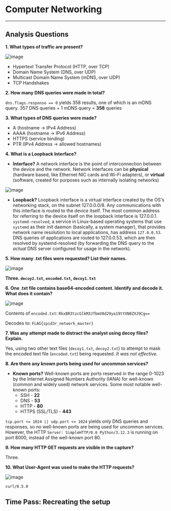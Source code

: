 # Computer Networking

***

## Analysis Questions

**1. What types of traffic are present?**

![image](https://github.com/user-attachments/assets/56791775-e9ca-4a18-b045-dcff3a08e7d5)

- Hypertext Transfer Protocol (HTTP, over TCP)
- Domain Name System (DNS, over UDP)
- Multicast Domain Name System (mDNS, over UDP)
- TCP Handshakes

**2. How many DNS queries were made in total?**

`dns.flags.response == 0` yields 358 results, one of which is an mDNS query.
357 DNS queries + 1 mDNS query = **358** queries

**3. What types of DNS queries were made?**

- A (hostname -> IPv4 Address)
- AAAA (hostname -> IPv6 Address)
- HTTPS (service binding)
- PTR (IPv4 Address -> allowed hostnames)

**4. What is a Loopback Interface?**

- **Interface?** A network interface is the point of interconnection between the device and the network. Network interfaces can be **physical** (hardware based, like Ethernet NIC cards and Wi-Fi adapters), or **virtual** (software, created for purposes such as internally isolating networks)

![image](https://github.com/user-attachments/assets/8d31f456-9887-4091-a1e0-c074b1feb26a)

- **Loopback?** Loopback interface is a virtual interface created by the OS's networking stack, on the subnet 127.0.0.0/8. Any communications with this interface is routed to the device itself. The most common address for referring to the device itself on the loopback interface is 127.0.0.1. `systemd-resolved`, a service in Linux-based operating systems that use `systemd` as their init daemon (basically, a system manager), that provides network name resolution to local applications, has address `127.0.0.53`. DNS queries of applications are routed to 127.0.0.53, which are then resolved by systemd-resolved (by forwarding the DNS query to the *actual* DNS server configured for usage in the network).

**5. How many .txt files were requested? List their names.**

![image](https://github.com/user-attachments/assets/c6e7cb32-364a-428b-b6fb-7fe86af4df1c)

**Three. `decoy2.txt`, `encoded.txt`, `decoy1.txt`**

**6. One .txt file contains base64-encoded content. Identify and decode it. What does it contain?**

![image](https://github.com/user-attachments/assets/22261c04-a01f-47ae-a15f-0207196cd694)

Contents of `encoded.txt`: `RkxBR3tzcGlkM3JfbmV0d29ya19tYXN0ZXJ9Cg==`

Decodes to: `FLAG{spid3r_network_master}`

**7. Was any attempt made to distract the analyst using decoy files? Explain.**

Yes, using two other text files (`decoy1.txt`, `decoy2.txt`) to attempt to mask the encoded text file (`encoded.txt`) being requested. *It was not effective.*

**8. Are there any known ports being used for uncommon services?**

- **Known ports?** Well-known ports are ports reserved in the range 0-1023 by the Internet Assigned Numbers Authority (IANA) for well-known (common and widely used) network services. Some most notable well-known ports:
    * SSH - **22**
    * DNS - **53**
    * HTTP - **80**
    * HTTPS (SSL/TLS) - **443**

`tcp.port <= 1024 || udp.port <= 1024` yields only DNS queries and responses, so no well-known ports are being used for uncommon services. However, the HTTP `Server: SimpleHTTP/0.6 Python/3.12.3` is running on port 8000, instead of the well-known port 80.

**9. How many HTTP GET requests are visible in the capture?**

Three.

**10. What User-Agent was used to make the HTTP requests?**

![image](https://github.com/user-attachments/assets/67d9b3d7-bf51-4a38-b4b0-282942b7265b)

`curl/8.5.0`

## Time Pass: Recreating the setup


